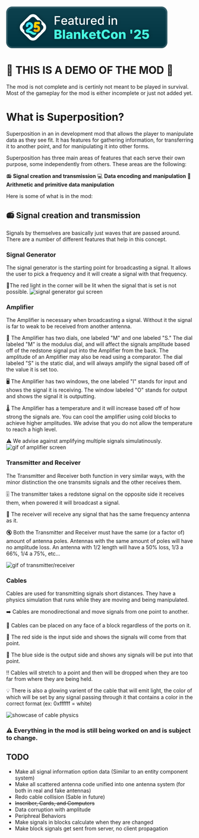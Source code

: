 ![Featured in BlanketCon '25](https://raw.githubusercontent.com/worldwidepixel/badges/642d312b71811b9d2696b562f735b07288844c71/bc25/featured_in/cozy.svg)
# 🚧 THIS IS A DEMO OF THE MOD 🚧
The mod is not complete and is certinly not meant to be played in survival. Most of the gameplay for the mod is either incomplete or just not added yet.

# What is Superposition?
Superposition in an in development mod that allows the player to manipulate data as they see fit. It has features for gathering information, for transferring it to another point, and for manipulating it into other forms.

Superposition has three main areas of features that each serve their own purpose, some independently from others.
These areas are the following:

📻 **Signal creation and transmission**
💻 **Data encoding and manipulation**
🔢  **Arithmetic and primitive data manipulation**

Here is some of what is in the mod:

## 📻 **Signal creation and transmission**
Signals by themselves are basically just waves that are passed around. There are a number of different features that help in this concept.

### Signal Generator
The signal generator is the starting point for broadcasting a signal. It allows the user to pick a frequency and it will create a signal with that frequency.

🚨The red light in the corner will be lit when the signal that is set is not possible.
![signal generator gui screen](https://file.garden/ZWUae22eyH6XVW5v/signal_generator.png)

### Amplifier
The Amplifier is necessary when broadcasting a signal. Without it the signal is far to weak to be received from another antenna.

🛞 The Amplifier has two dials, one labeled "M" and one labeled "S." The dial labeled "M" is the modulus dial, and will affect the signals amplitude based off of the redstone signal put into the Amplifier from the back. The amplitude of an Amplifier may also be read using a comparator. The dial labeled "S" is the static dial, and will always amplify the signal based off of the value it is set too.

🖥️  The Amplifier has two windows, the one labeled "I" stands for input and shows the signal it is receiving. The window labeled "O" stands for output and shows the signal it is outputting. 

🌡️  The Amplifier has a temperature and it will increase based off of how strong the signals are. You can cool the amplifier using cold blocks to achieve higher amplitudes. We advise that you do not allow the temperature to reach a high level.

⚠️  We advise against amplifying multiple signals simulatinously.
![gif of amplifier screen](https://file.garden/ZWUae22eyH6XVW5v/amplifier_gif.gif)

### Transmitter and Receiver
The Transmitter and Receiver both function in very similar ways, with the minor distinction the one transmits signals and the other receives them.

🎚️ The transmitter takes a redstone signal on the opposite side it receives them, when powered it will broadcast a signal.

📡 The receiver will receive any signal that has the same frequency antenna as it.

🔇 Both the Transmitter and Receiver must have the same (or a factor of) amount of antenna poles. Antennas with the same amount of poles will have no amplitude loss. An antenna with 1/2 length will have a 50% loss, 1/3 a 66%, 1/4  a 75%, etc...

![gif of transmitter/receiver](https://file.garden/ZWUae22eyH6XVW5v/transmitter_gif.gif)

### Cables
Cables are used for transmitting signals short distances. They have a physics simulation that runs while they are moving and being manipulated.

➡️ Cables are monodirectional and move signals from one point to another.

🔁 Cables can be placed on any face of a block regardless of the ports on it.

🔴 The red side is the input side and shows the signals will come from that point.

🔵 The blue side is the output side and shows any signals will be put into that point.

‼️ Cables will stretch to a point and then will be dropped when they are too far from where they are being held.

💡 There is also a glowing varient of the cable that will emit light, the color of which will be set by any signal passing through it that contains a color in the correct format (ex: 0xffffff = white)

![showcase of cable physics](https://file.garden/ZWUae22eyH6XVW5v/cable_gif.gif)

### ⚠️ Everything in the mod is still being worked on and is subject to change.


## TODO
- Make all signal information option data (Similar to an entity component system)
- Make all scattered antenna code unified into one antenna system (for both in real and fake antennas)
- Redo cable collision (Sable in future)
- ~~Inscriber, Cards, and Computers~~
- Data corruption with amplitude
- Periphreal Behaviors
- Make signals in blocks calculate when they are changed
- Make block signals get sent from server, no client propagation